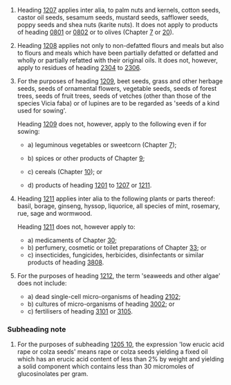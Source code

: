 1. Heading [1207](/headings/1207) applies inter alia, to palm nuts and kernels, cotton seeds, castor oil seeds, sesamum seeds, mustard seeds, safflower seeds, poppy seeds and shea nuts (karite nuts). It does not apply to products of heading [0801](/headings/0801) or [0802](/headings/0802) or to olives (Chapter [7](/chapters/07) or [20](/chapters/20)).

2. Heading [1208](/headings/1208) applies not only to non-defatted flours and meals but also to flours and meals which have been partially defatted or defatted and wholly or partially refatted with their original oils. It does not, however, apply to residues of heading [2304](/headings/2304) to [2306](/headings/2306).

3. For the purposes of heading [1209](/headings/1209), beet seeds, grass and other herbage seeds, seeds of ornamental flowers, vegetable seeds, seeds of forest trees, seeds of fruit trees, seeds of vetches (other than those of the species Vicia faba) or of lupines are to be regarded as 'seeds of a kind used for sowing'.

    Heading [1209](/headings/1209) does not, however, apply to the following even if for sowing:

    - a) leguminous vegetables or sweetcorn (Chapter [7](/chapters/07));

    - b) spices or other products of Chapter [9](/chapters/09);

    - c) cereals (Chapter [10](/chapters/10)); or

    - d) products of heading [1201](/headings/1201) to [1207](/headings/1207) or [1211](/headings/1211).

4. Heading [1211](/headings/1211) applies inter alia to the following plants or parts thereof: basil, borage, ginseng, hyssop, liquorice, all species of mint, rosemary, rue, sage and wormwood.

    Heading [1211](/headings/1211) does not, however apply to:

    - a) medicaments of Chapter [30](/chapters/30);
    - b) perfumery, cosmetic or toilet preparations of Chapter [33](/chapters/33); or
    - c) insecticides, fungicides, herbicides, disinfectants or similar products of heading [3808](/headings/3808).

5. For the purposes of heading [1212](/headings/1212), the term 'seaweeds and other algae' does not include:

   - a) dead single-cell micro-organisms of heading [2102](/headings/2102);
   - b) cultures of micro-organisms of heading [3002](/headings/3002); or
   - c) fertilisers of heading [3101](/headings/3101) or [3105](/headings/3105).

### Subheading note

1. For the purposes of subheading [1205 10](/subheadings/1205100000-80), the expression 'low erucic acid rape or colza seeds' means rape or colza seeds yielding a fixed oil which has an erucic acid content of less than 2% by weight and yielding a solid component which contains less than 30 micromoles of glucosinolates per gram.
